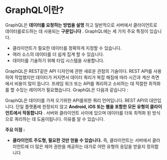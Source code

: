 GraphQL이란?
=
GraphQL은 **데이터를 요청하는 방법을 설명** 하고 일반적으로 서버에서 클라이언트로 데이터를로드하는 데 사용되는 **구문입니다** . GraphQL에는 세 가지 주요 특징이 있습니다.

-   클라이언트가 필요한 데이터를 정확하게 지정할 수 있습니다.
-   여러 소스의 데이터를 더 쉽게 집계 할 수 있습니다.
-   데이터를 기술하기 위해 타입 시스템을 사용합니다.

GraphQL은 REST같은 API 디자인에 관한 새로운 관점의 기술이다.
REST API를 사용하여 작업했지만 데이터가 커지면서 데이터 쿼리가 복잡 해짐에 따라 시간과 계산 측면에서 비용이 많이 듭니다. 프레임 워크 또는 API를 쿼리하고 소비하는 데 적절한 최적화를 할 수있는 레이어가 필요했습니다. GraphQL은 다음과 같습니다 :

GraphQL은 데이터를 가져 오기위한 API를위한 쿼리 언어입니다. REST API의 대안입니다. 단일 플랫폼에 한정되지 않고 **Android, iOS 또는 웹을 포함한 모든 유형의 클라이언트에서 작동합니다** . 서버와 클라이언트 사이에 있으며 데이터를 더욱 최적화 된 방식으로 쿼리하는 데 도움이됩니다. 이유를 알 수 있습니다.

**주요 이점 :**

-   **클라이언트 주도형, 필요한 것만 얻을 수 있습니다.** 즉, 클라이언트는 서버에서 클라이언트에 더 많은 제어 권한을 제공하는 대가로 어떤 유형의 응답을 받을지 정의합니다

<!--stackedit_data:
eyJoaXN0b3J5IjpbMjAyNDI2ODIxMywtNTg1NjIzMTIxLC0yMD
g4NzQ2NjEyXX0=
-->